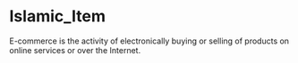 # Islamic_Item
E-commerce is the activity of electronically buying or selling of products on online services or over the Internet.
